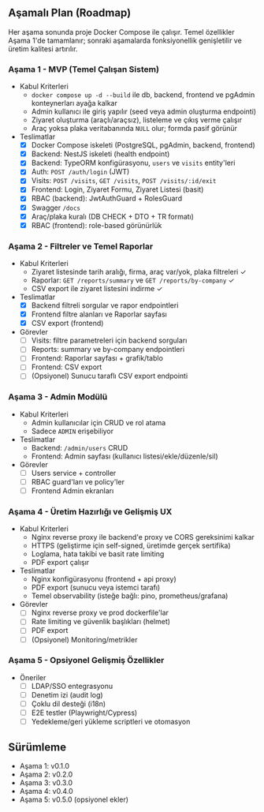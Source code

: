 ## Aşamalı Plan (Roadmap)

Her aşama sonunda proje Docker Compose ile çalışır. Temel özellikler Aşama 1'de tamamlanır; sonraki aşamalarda fonksiyonellik genişletilir ve üretim kalitesi artırılır.

### Aşama 1 - MVP (Temel Çalışan Sistem)
- Kabul Kriterleri
  - `docker compose up -d --build` ile db, backend, frontend ve pgAdmin konteynerları ayağa kalkar
  - Admin kullanıcı ile giriş yapılır (seed veya admin oluşturma endpointi)
  - Ziyaret oluşturma (araçlı/araçsız), listeleme ve çıkış verme çalışır
  - Araç yoksa plaka veritabanında `NULL` olur; formda pasif görünür
- Teslimatlar
  - [x] Docker Compose iskeleti (PostgreSQL, pgAdmin, backend, frontend)
  - [x] Backend: NestJS iskeleti (health endpoint)
  - [x] Backend: TypeORM konfigürasyonu, `users` ve `visits` entity'leri
  - [x] Auth: `POST /auth/login` (JWT)
  - [x] Visits: `POST /visits`, `GET /visits`, `POST /visits/:id/exit`
  - [x] Frontend: Login, Ziyaret Formu, Ziyaret Listesi (basit)
  - [x] RBAC (backend): JwtAuthGuard + RolesGuard
  - [x] Swagger `/docs`
  - [x] Araç/plaka kuralı (DB CHECK + DTO + TR formatı)
  - [x] RBAC (frontend): role-based görünürlük

### Aşama 2 - Filtreler ve Temel Raporlar
- Kabul Kriterleri
  - Ziyaret listesinde tarih aralığı, firma, araç var/yok, plaka filtreleri ✓
  - Raporlar: `GET /reports/summary` ve `GET /reports/by-company` ✓
  - CSV export ile ziyaret listesini indirme ✓
- Teslimatlar
  - [x] Backend filtreli sorgular ve rapor endpointleri
  - [x] Frontend filtre alanları ve Raporlar sayfası
  - [x] CSV export (frontend)
- Görevler
  - [ ] Visits: filtre parametreleri için backend sorguları
  - [ ] Reports: summary ve by-company endpointleri
  - [ ] Frontend: Raporlar sayfası + grafik/tablo
  - [ ] Frontend: CSV export
  - [ ] (Opsiyonel) Sunucu taraflı CSV export endpointi

### Aşama 3 - Admin Modülü
- Kabul Kriterleri
  - Admin kullanıcılar için CRUD ve rol atama
  - Sadece `ADMIN` erişebiliyor
- Teslimatlar
  - Backend: `/admin/users` CRUD
  - Frontend: Admin sayfası (kullanıcı listesi/ekle/düzenle/sil)
- Görevler
  - [ ] Users service + controller
  - [ ] RBAC guard'ları ve policy'ler
  - [ ] Frontend Admin ekranları

### Aşama 4 - Üretim Hazırlığı ve Gelişmiş UX
- Kabul Kriterleri
  - Nginx reverse proxy ile backend'e proxy ve CORS gereksinimi kalkar
  - HTTPS (geliştirme için self-signed, üretimde gerçek sertifika)
  - Loglama, hata takibi ve basit rate limiting
  - PDF export çalışır
- Teslimatlar
  - Nginx konfigürasyonu (frontend + api proxy)
  - PDF export (sunucu veya istemci tarafı)
  - Temel observability (isteğe bağlı: pino, prometheus/grafana)
- Görevler
  - [ ] Nginx reverse proxy ve prod dockerfile'lar
  - [ ] Rate limiting ve güvenlik başlıkları (helmet)
  - [ ] PDF export
  - [ ] (Opsiyonel) Monitoring/metrikler

### Aşama 5 - Opsiyonel Gelişmiş Özellikler
- Öneriler
  - [ ] LDAP/SSO entegrasyonu
  - [ ] Denetim izi (audit log)
  - [ ] Çoklu dil desteği (i18n)
  - [ ] E2E testler (Playwright/Cypress)
  - [ ] Yedekleme/geri yükleme scriptleri ve otomasyon

## Sürümleme
- Aşama 1: v0.1.0
- Aşama 2: v0.2.0
- Aşama 3: v0.3.0
- Aşama 4: v0.4.0
- Aşama 5: v0.5.0 (opsiyonel ekler)
